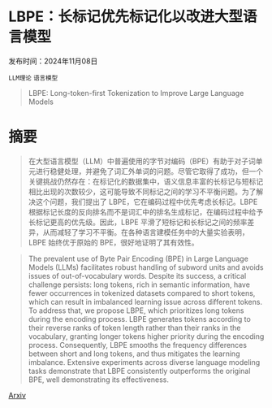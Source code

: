 # LBPE：长标记优先标记化以改进大型语言模型

发布时间：2024年11月08日

`LLM理论` `语言模型`

> LBPE: Long-token-first Tokenization to Improve Large Language Models

# 摘要

> 在大型语言模型（LLM）中普遍使用的字节对编码（BPE）有助于对子词单元进行稳健处理，并避免了词汇外单词的问题。尽管它取得了成功，但一个关键挑战仍然存在：在标记化的数据集中，语义信息丰富的长标记与短标记相比出现的次数较少，这可能导致不同标记之间的学习不平衡问题。为了解决这个问题，我们提出了 LBPE，它在编码过程中优先考虑长标记。LBPE 根据标记长度的反向排名而不是词汇中的排名生成标记，在编码过程中给予长标记更高的优先级。因此，LBPE 平滑了短标记和长标记之间的频率差异，从而减轻了学习不平衡。在各种语言建模任务中的大量实验表明，LBPE 始终优于原始的 BPE，很好地证明了其有效性。

> The prevalent use of Byte Pair Encoding (BPE) in Large Language Models (LLMs) facilitates robust handling of subword units and avoids issues of out-of-vocabulary words. Despite its success, a critical challenge persists: long tokens, rich in semantic information, have fewer occurrences in tokenized datasets compared to short tokens, which can result in imbalanced learning issue across different tokens. To address that, we propose LBPE, which prioritizes long tokens during the encoding process. LBPE generates tokens according to their reverse ranks of token length rather than their ranks in the vocabulary, granting longer tokens higher priority during the encoding process. Consequently, LBPE smooths the frequency differences between short and long tokens, and thus mitigates the learning imbalance. Extensive experiments across diverse language modeling tasks demonstrate that LBPE consistently outperforms the original BPE, well demonstrating its effectiveness.

[Arxiv](https://arxiv.org/abs/2411.05504)